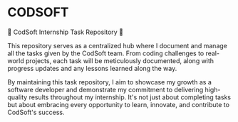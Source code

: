 # CODSOFT
📁 CodSoft Internship Task Repository 📁

This repository serves as a centralized hub where I document and manage all the tasks given by the CodSoft team. From coding challenges to real-world projects, each task will be meticulously documented, along with progress updates and any lessons learned along the way.

By maintaining this task repository, I aim to showcase my growth as a software developer and demonstrate my commitment to delivering high-quality results throughout my internship. It's not just about completing tasks but about embracing every opportunity to learn, innovate, and contribute to CodSoft's success.

